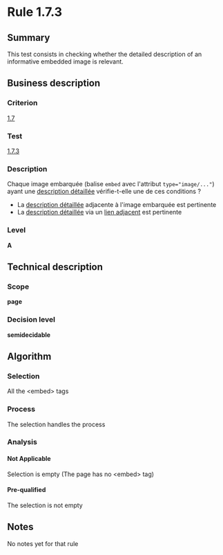 # Rule 1.7.3
## Summary

This test consists in checking whether the detailed description of an
informative embedded image is relevant.

## Business description

### Criterion

[1.7](http://references.modernisation.gouv.fr/sites/default/files/RGAA3_RC2-1/referentiel_technique.htm#crit-1-7)

### Test

[1.7.3](http://references.modernisation.gouv.fr/sites/default/files/RGAA3_RC2-1/referentiel_technique.htm#test-1-7-3)

### Description

Chaque image embarqu&eacute;e (balise `embed` avec l'attribut `type="image/..."`) ayant une <a href="http://references.modernisation.gouv.fr/sites/default/files/RGAA3_RC2-1/glossaire.htm#mDescDetaillee">description d&eacute;taill&eacute;e</a> v&eacute;rifie-t-elle une de ces conditions ? 
 
 *  La <a href="http://references.modernisation.gouv.fr/sites/default/files/RGAA3_RC2-1/glossaire.htm#mDescDetaillee">description d&eacute;taill&eacute;e</a> adjacente &agrave; l'image embarqu&eacute;e est pertinente 
 *  La <a href="http://references.modernisation.gouv.fr/sites/default/files/RGAA3_RC2-1/glossaire.htm#mDescDetaillee">description d&eacute;taill&eacute;e</a> via un <a href="http://references.modernisation.gouv.fr/sites/default/files/RGAA3_RC2-1/glossaire.htm#mLienAdj">lien adjacent</a> est pertinente 


### Level

**A**

## Technical description

### Scope

**page**

### Decision level

**semidecidable**

## Algorithm

### Selection

All the <embed\> tags

### Process

The selection handles the process

### Analysis

#### Not Applicable

Selection is empty (The page has no <embed\> tag)

#### Pre-qualified

The selection is not empty

## Notes

No notes yet for that rule
